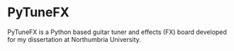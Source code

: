 # PyTuneFX
PyTuneFX is a Python based guitar tuner and effects (FX) board developed for my dissertation at Northumbria University. 
